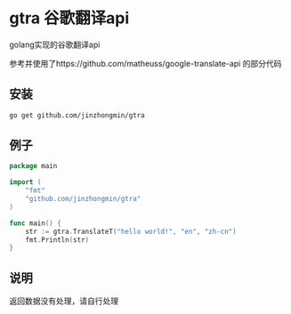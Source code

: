 # gtra 谷歌翻译api

golang实现的谷歌翻译api

参考并使用了https://github.com/matheuss/google-translate-api 的部分代码

## 安装

```bash
go get github.com/jinzhongmin/gtra
```

## 例子

```go
package main

import (
	"fmt"
	"github.com/jinzhongmin/gtra"
)

func main() {
	str := gtra.TranslateT("hello world!", "en", "zh-cn")
	fmt.Println(str)
}

```



## 说明

返回数据没有处理，请自行处理
